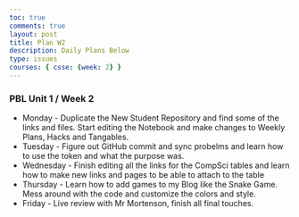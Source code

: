 ```yaml
---
toc: true
comments: true
layout: post
title: Plan W2
description: Daily Plans Below
type: issues
courses: { csse: {week: 2} }
---
```


### PBL Unit 1 / Week 2

- Monday - Duplicate the New Student Repository and find some of the links and files. Start editing the Notebook and make changes to Weekly Plans, Hacks and Tangables.
- Tuesday - Figure out GitHub commit and sync probelms and learn how to use the token and what the purpose was.
- Wednesday - Finish editing all the links for the CompSci tables and learn how to make new links and pages to be able to attach to the table
- Thursday - Learn how to add games to my Blog like the Snake Game. Mess around with the code and customize the colors and style.
- Friday - Live review with Mr Mortenson, finish all final touches.